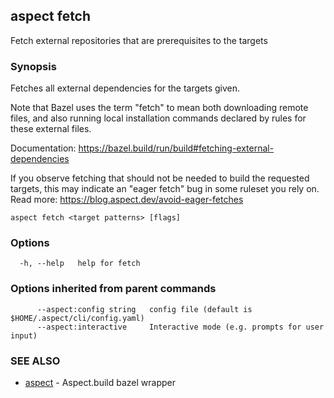 ## aspect fetch

Fetch external repositories that are prerequisites to the targets

### Synopsis

Fetches all external dependencies for the targets given.

Note that Bazel uses the term "fetch" to mean both downloading remote files, and also running local
installation commands declared by rules for these external files.

Documentation: <https://bazel.build/run/build#fetching-external-dependencies>

If you observe fetching that should not be needed to build the
requested targets, this may indicate an "eager fetch" bug in some ruleset you rely on.
Read more: <https://blog.aspect.dev/avoid-eager-fetches>

```
aspect fetch <target patterns> [flags]
```

### Options

```
  -h, --help   help for fetch
```

### Options inherited from parent commands

```
      --aspect:config string   config file (default is $HOME/.aspect/cli/config.yaml)
      --aspect:interactive     Interactive mode (e.g. prompts for user input)
```

### SEE ALSO

* [aspect](aspect.md)	 - Aspect.build bazel wrapper

